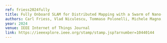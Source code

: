 ```yaml
---
ref: friess2024fully
title: Fully Onboard SLAM for Distributed Mapping with a Swarm of Nano-Drones
authors: Carl Friess, Vlad Niculescu, Tommaso Polonelli, Michele Magno, Luca Benini
year: 2024
venue: IEEE Internet of Things Journal
link: https://ieeexplore.ieee.org/stamp/stamp.jsp?arnumber=10440144
---
```

